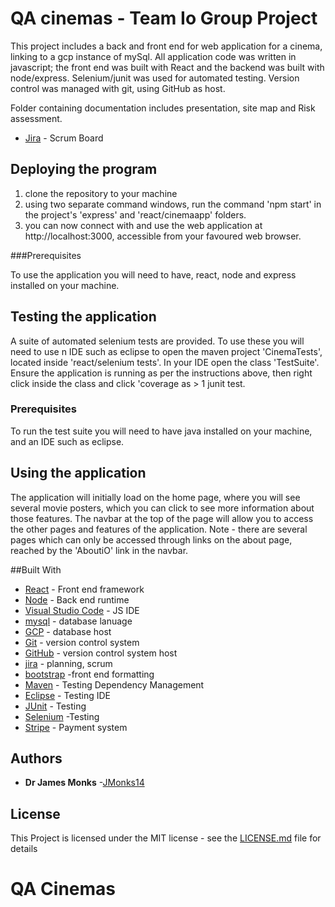 # QA cinemas - Team Io Group Project

This project includes a back and front end for web application for a cinema, linking to a gcp instance of mySql.
All application code was written in javascript; the front end was built with React and the backend was built with node/express.
Selenium/junit was used for automated testing. Version control was managed with git, using GitHub as host.

Folder containing documentation includes presentation, site map and Risk assessment.
* [Jira](https://jmonks.atlassian.net/secure/RapidBoard.jspa?rapidView=7&projectKey=IQC&view=planning&issueLimit=100) - Scrum Board

## Deploying the program

1) clone the repository to your machine
2) using two separate command windows, run the command 'npm start' in the project's 'express' and 'react/cinemaapp' folders.
3) you can now connect with and use the web application at http://localhost:3000, accessible from your favoured web browser.

###Prerequisites

To use the application you will need to have, react, node and express installed on your machine.

## Testing the application

A suite of automated selenium tests are provided. To use these you will need to use n IDE such as eclipse to open the maven project 'CinemaTests',
located inside 'react/selenium tests'. In your IDE open the class 'TestSuite'. Ensure the application is running as per the instructions above, then right 
click inside the class and click 'coverage as > 1 junit test.

### Prerequisites

To run the test suite you will need to have java installed on your machine, and an IDE such as eclipse.

## Using the application

The application will initially load on the home page, where you will see several movie posters, which you can click to see more information about those features.
The navbar at the top of the page will allow you to access the other pages and features of the application. Note - there are several pages which can only be accessed through links
on the about page, reached by the 'AboutiO' link in the navbar.

##Built With

* [React](https://reactjs.org/) - Front end framework
* [Node](https://nodejs.org/en/) - Back end runtime
* [Visual Studio Code](https://code.visualstudio.com/) - JS IDE
* [mysql](https://www.mysql.com/) - database lanuage
* [GCP](https://cloud.google.com/) - database host
* [Git](https://git-scm.com/) - version control system
* [GitHub](https://github.com/) - version control system host
* [jira](https://www.atlassian.com/software/jira) - planning, scrum
* [bootstrap](https://getbootstrap.com/) -front end formatting
* [Maven](https://maven.apache.org/) - Testing Dependency Management
* [Eclipse](https://www.eclipse.org/downloads/) - Testing IDE
* [JUnit](https://junit.org/junit4/) - Testing
* [Selenium](https://www.selenium.dev/) -Testing
* [Stripe](https://stripe.com/gb) - Payment system

## Authors
* **Dr James Monks** -[JMonks14](https://github.com/JMonks14)

## License

This Project is licensed under the MIT license - see the [LICENSE.md](LICENSE.md) file for details

# QA Cinemas
